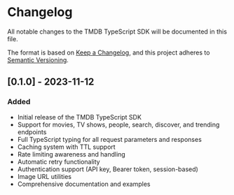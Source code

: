 # Changelog

All notable changes to the TMDB TypeScript SDK will be documented in this file.

The format is based on [Keep a Changelog](https://keepachangelog.com/en/1.0.0/),
and this project adheres to [Semantic Versioning](https://semver.org/spec/v2.0.0.html).

## [0.1.0] - 2023-11-12

### Added
- Initial release of the TMDB TypeScript SDK
- Support for movies, TV shows, people, search, discover, and trending endpoints
- Full TypeScript typing for all request parameters and responses
- Caching system with TTL support
- Rate limiting awareness and handling
- Automatic retry functionality
- Authentication support (API key, Bearer token, session-based)
- Image URL utilities
- Comprehensive documentation and examples
